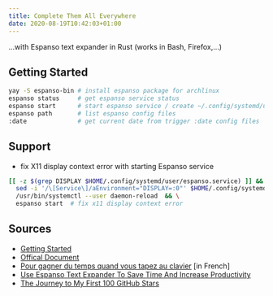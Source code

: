 ```yaml
---
title: Complete Them All Everywhere
date: 2020-08-19T10:42:03+01:00
---
```

...with Espanso text expander in Rust (works in Bash, Firefox,...)

## Getting Started ##

```bash
yay -S espanso-bin # install espanso package for archlinux
espanso status     # get espanso service status
espanso start      # start espanso service / create ~/.config/systemd/user/espanso.service if does not exist
espanso path       # list espanso config files
:date              # get current date from trigger :date config files
```

## Support ##

* fix X11 display context error with starting Espanso service

```bash
[[ -z $(grep DISPLAY $HOME/.config/systemd/user/espanso.service) ]] && \
  sed -i '/\[Service\]/aEnvironment="DISPLAY=:0"' $HOME/.config/systemd/user/espanso.service && \
  /usr/bin/systemctl --user daemon-reload  && \
  espanso start  # fix x11 display context error
```

## Sources ##

* [Getting Started](https://espanso.org/docs/get-started/)
* [Offical Document](https://espanso.org/docs/)
* [Pour gagner du temps quand vous tapez au clavier](https://korben.info/espanso-gagner-temps-tapez-clavier.html) [in French]
* [Use Espanso Text Expander To Save Time And Increase Productivity](https://www.linuxuprising.com/2020/06/use-espanso-text-expander-to-save-time.html)
* [The Journey to My First 100 GitHub Stars](https://medium.com/@federicoterzi/the-journey-to-my-first-100-github-stars-aef05d796a18)
